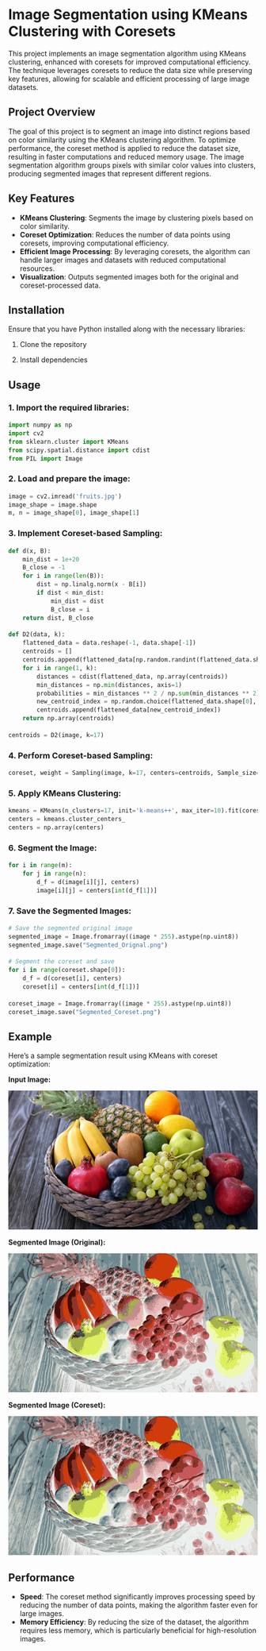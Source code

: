 
# Image Segmentation using KMeans Clustering with Coresets

This project implements an image segmentation algorithm using KMeans clustering, enhanced with coresets for improved computational efficiency. The technique leverages coresets to reduce the data size while preserving key features, allowing for scalable and efficient processing of large image datasets.

## Project Overview

The goal of this project is to segment an image into distinct regions based on color similarity using the KMeans clustering algorithm. To optimize performance, the coreset method is applied to reduce the dataset size, resulting in faster computations and reduced memory usage. The image segmentation algorithm groups pixels with similar color values into clusters, producing segmented images that represent different regions.

## Key Features

- **KMeans Clustering**: Segments the image by clustering pixels based on color similarity.
- **Coreset Optimization**: Reduces the number of data points using coresets, improving computational efficiency.
- **Efficient Image Processing**: By leveraging coresets, the algorithm can handle larger images and datasets with reduced computational resources.
- **Visualization**: Outputs segmented images both for the original and coreset-processed data.

## Installation

Ensure that you have Python installed along with the necessary libraries:

1. Clone the repository

2. Install dependencies

## Usage

### 1. Import the required libraries:
```python
import numpy as np
import cv2
from sklearn.cluster import KMeans
from scipy.spatial.distance import cdist
from PIL import Image
```

### 2. Load and prepare the image:
```python
image = cv2.imread('fruits.jpg')
image_shape = image.shape
m, n = image_shape[0], image_shape[1]
```

### 3. Implement Coreset-based Sampling:
```python
def d(x, B):
    min_dist = 1e+20
    B_close = -1
    for i in range(len(B)):
        dist = np.linalg.norm(x - B[i])
        if dist < min_dist:
            min_dist = dist
            B_close = i
    return dist, B_close

def D2(data, k):
    flattened_data = data.reshape(-1, data.shape[-1])
    centroids = []
    centroids.append(flattened_data[np.random.randint(flattened_data.shape[0])])
    for i in range(1, k):
        distances = cdist(flattened_data, np.array(centroids))
        min_distances = np.min(distances, axis=1)
        probabilities = min_distances ** 2 / np.sum(min_distances ** 2)
        new_centroid_index = np.random.choice(flattened_data.shape[0], p=probabilities)
        centroids.append(flattened_data[new_centroid_index])
    return np.array(centroids)

centroids = D2(image, k=17)
```

### 4. Perform Coreset-based Sampling:
```python
coreset, weight = Sampling(image, k=17, centers=centroids, Sample_size=100)
```

### 5. Apply KMeans Clustering:
```python
kmeans = KMeans(n_clusters=17, init='k-means++', max_iter=10).fit(coreset, sample_weight=weight)
centers = kmeans.cluster_centers_
centers = np.array(centers)
```

### 6. Segment the Image:
```python
for i in range(m):
    for j in range(n):
        d_f = d(image[i][j], centers)
        image[i][j] = centers[int(d_f[1])]
```

### 7. Save the Segmented Images:
```python
# Save the segmented original image
segmented_image = Image.fromarray((image * 255).astype(np.uint8))
segmented_image.save("Segmented_Orignal.png")

# Segment the coreset and save
for i in range(coreset.shape[0]):
    d_f = d(coreset[i], centers)
    coreset[i] = centers[int(d_f[1])]
    
coreset_image = Image.fromarray((image * 255).astype(np.uint8))
coreset_image.save("Segmented_Coreset.png")
```

## Example

Here’s a sample segmentation result using KMeans with coreset optimization:

**Input Image:**

![Input Image](fruits.jpg)

**Segmented Image (Original):**

![Segmented Image](Segmented_Orignal.png)

**Segmented Image (Coreset):**

![Segmented Image](Segmented_Coreset.png)

## Performance

- **Speed**: The coreset method significantly improves processing speed by reducing the number of data points, making the algorithm faster even for large images.
- **Memory Efficiency**: By reducing the size of the dataset, the algorithm requires less memory, which is particularly beneficial for high-resolution images.


